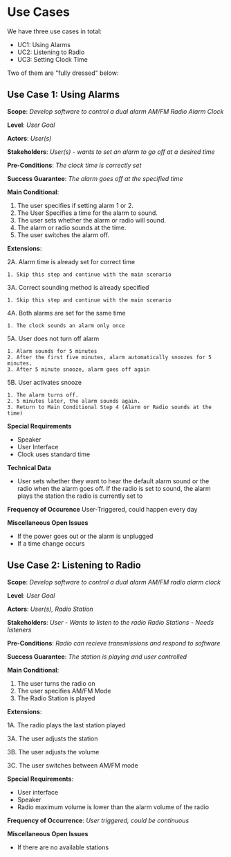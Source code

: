 # Use Cases

We have three use cases in total:
* UC1: Using Alarms
* UC2: Listening to Radio
* UC3: Setting Clock Time

Two of them are "fully dressed" below:




## Use Case 1: Using Alarms
**Scope**:
  *Develop software to control a dual alarm AM/FM Radio Alarm Clock*
  
**Level**:
  *User Goal*

**Actors**:
  *User(s)*

**Stakeholders**:
  *User(s) - wants to set an alarm to go off at a desired time*

**Pre-Conditions**:
  *The clock time is correctly set*

**Success Guarantee**:
  *The alarm goes off at the specified time*

**Main Conditional**:
  1. The user specifies if setting alarm 1 or 2.
  2. The User Specifies a time for the alarm to sound.
  3. The user sets whether the alarm or radio will sound.
  4. The alarm or radio sounds at the time. 
  5. The user switches the alarm off.

**Extensions**:
 
  2A. Alarm time is already set for correct time
    
    1. Skip this step and continue with the main scenario 
   
  3A. Correct sounding method is already specified
    
    1. Skip this step and continue with the main scenario

  4A. Both alarms are set for the same time
  
    1. The clock sounds an alarm only once


  5A. User does not turn off alarm
    
    1. Alarm sounds for 5 minutes
    2. After the first five minutes, alarm automatically snoozes for 5 minutes. 
    3. After 5 minute snooze, alarm goes off again

  5B. User activates snooze
    

    1. The alarm turns off.
    2. 5 minutes later, the alarm sounds again. 
    3. Return to Main Conditional Step 4 (Alarm or Radio sounds at the time)

**Special Requirements**
  * Speaker
  * User Interface
  * Clock uses standard time

**Technical Data**
  * User sets whether they want to hear the default alarm sound or the radio when the alarm goes off. If the radio is set to sound, the alarm plays the station the radio is currently set to

**Frequency of Occurence** 
  User-Triggered, could happen every day

**Miscellaneous Open Issues**
  * If the power goes out or the alarm is unplugged
  * If a time change occurs


## Use Case 2: Listening to Radio
**Scope**:
  *Develop software to control a dual alarm AM/FM radio alarm clock*

**Level**:
  *User Goal*

**Actors**:
  *User(s), Radio Station*

**Stakeholders**:
  *User - Wants to listen to the radio*
  *Radio Stations - Needs listeners*

**Pre-Conditions**:
  *Radio can recieve transmissions and respond to software*

**Success Guarantee**:
  *The station is playing and user controlled*

**Main Conditional**:
  1. The user turns the radio on
  2. The user specifies AM/FM Mode
  3. The Radio Station is played

**Extensions**:

  1A. The radio plays the last station played

  3A. The user adjusts the station
  
  3B. The user adjusts the volume
  
  3C. The user switches between AM/FM mode



**Special Requirements**:
  * User interface
  * Speaker
  * Radio maximum volume is lower than the alarm volume of the radio

**Frequency of Occurrence**:
  *User triggered, could be continuous*

**Miscellaneous Open Issues**
  * If there are no available stations
  


